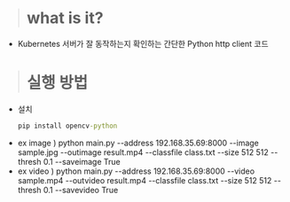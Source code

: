 > # **what is it?**
  * Kubernetes 서버가 잘 동작하는지 확인하는
    간단한 Python http client 코드

> # **실행 방법**
  * 설치
    ```cmd
    pip install opencv-python
    ```
  * ex image ) python main.py --address 192.168.35.69:8000 --image sample.jpg --outimage result.mp4 --classfile class.txt --size 512 512 --thresh 0.1 --saveimage True
  * ex video ) python main.py --address 192.168.35.69:8000 --video sample.mp4 --outvideo result.mp4 --classfile class.txt --size 512 512 --thresh 0.1 --savevideo True
